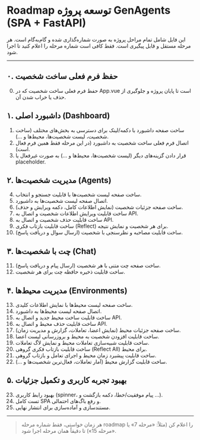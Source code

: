 # Roadmap توسعه پروژه GenAgents (SPA + FastAPI)

این فایل شامل تمام مراحل پروژه به صورت شماره‌گذاری شده و گام‌به‌گام است. هر مرحله مستقل و قابل پیگیری است. فقط کافی است شماره مرحله را اعلام کنید تا اجرا شود.

---

## ۰. حفظ فرم فعلی ساخت شخصیت
0. حفظ فرم فعلی ساخت شخصیت که در App.vue است تا پایان پروژه و جلوگیری از حذف یا خراب شدن آن.

## ۱. داشبورد اصلی (Dashboard)
1. ساخت صفحه داشبورد با دکمه/لینک برای دسترسی به بخش‌های مختلف (ساخت شخصیت، لیست شخصیت‌ها، محیط‌ها و ...).
2. اتصال فرم فعلی ساخت شخصیت به داشبورد (در این مرحله فقط همین فرم فعال است).
3. قرار دادن گزینه‌های دیگر (لیست شخصیت‌ها، محیط‌ها و ...) به صورت غیرفعال یا placeholder.

## ۲. مدیریت شخصیت‌ها (Agents)
4. ساخت صفحه لیست شخصیت‌ها با قابلیت جستجو و انتخاب.
5. اتصال صفحه لیست شخصیت‌ها به داشبورد.
6. ساخت صفحه جزئیات شخصیت (نمایش اطلاعات کامل، دکمه ویرایش و حذف).
7. ساخت قابلیت ویرایش اطلاعات شخصیت و اتصال به API.
8. ساخت قابلیت حذف شخصیت و اتصال به API.
9. ساخت قابلیت بازتاب فکری (Reflect) برای هر شخصیت و نمایش نتیجه.
10. ساخت قابلیت مصاحبه و نظرسنجی با شخصیت (ارسال سوال و دریافت پاسخ).

## ۳. چت با شخصیت‌ها (Chat)
11. ساخت صفحه چت متنی با هر شخصیت (ارسال پیام و دریافت پاسخ).
12. ساخت قابلیت ذخیره حافظه چت برای هر شخصیت.

## ۴. مدیریت محیط‌ها (Environments)
13. ساخت صفحه لیست محیط‌ها با نمایش اطلاعات کلیدی.
14. اتصال صفحه لیست محیط‌ها به داشبورد.
15. ساخت قابلیت ساخت محیط جدید و اتصال به API.
16. ساخت قابلیت حذف محیط و اتصال به API.
17. ساخت صفحه جزئیات محیط (نمایش اعضا، تعاملات، گزارش و مدیریت زمان).
18. ساخت قابلیت افزودن شخصیت به محیط و بروزرسانی لیست اعضا.
19. ساخت قابلیت شبیه‌سازی تعاملات محیط و نمایش لاگ تعاملات.
20. ساخت قابلیت بازتاب فکری گروهی (Reflect All) برای محیط.
21. ساخت قابلیت پیشبرد زمان محیط و اجرای تعامل و بازتاب گروهی.
22. ساخت قابلیت گزارش محیط (آمار تعاملات، فعال‌ترین شخصیت‌ها و ...).

## ۵. بهبود تجربه کاربری و تکمیل جزئیات
23. بهبود رابط کاربری (spinner، پیام موفقیت/خطا، دکمه بازگشت و ...).
24. تست کامل SPA و رفع باگ‌های احتمالی.
25. مستندسازی و آماده‌سازی برای انتشار نهایی.

---

> هر زمان خواستی، فقط شماره مرحله roadmap را اعلام کن (مثلاً: «مرحله 7» یا «مرحله 15») تا دقیقاً همان مرحله اجرا شود.
